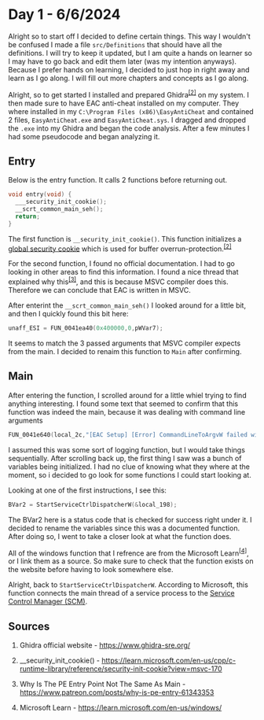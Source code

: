 # Day 1 - 6/6/2024
Alright so to start off I decided to define certain things. This way I wouldn't be confused I made a file `src/Definitions` that should have all the definitions. I will try to keep it updated, but I am quite a hands on learner so I may have to go back and edit them later (was my intention anyways). Because I prefer hands on learning, I decided to just hop in right away and learn as I go along. I will fill out more chapters and concepts as I go along. 

Alright, so to get started I installed and prepared Ghidra<sup>[[2]](#sources)</sup> on my system. I then made sure to have EAC anti-cheat installed on my computer. They where installed in my `C:\Program Files (x86)\EasyAntiCheat` and contained 2 files, `EasyAntiCheat.exe` and `EasyAntiCheat.sys`. I dragged and dropped the `.exe` into my Ghidra and began the code analysis. After a few minutes I had some pseudocode and began analyzing it. 

## Entry

Below is the entry function. It calls 2 functions before returning out.
```cpp
void entry(void) {
  ___security_init_cookie();
  __scrt_common_main_seh();
  return;
}
```
The first function is `__security_init_cookie()`. This function initializes a [global security cookie]() which is used for buffer overrun-protection.<sup>[[2]](#sources)</sup>

For the second function, I found no official documentation. I had to go looking in other areas to find this information. I found a nice thread that explained why this<sup>[[3]](#sources)</sup>, and this is because MSVC compiler does this. Therefore we can conclude that EAC is written in MSVC.

After enterint the `__scrt_common_main_seh()` I looked around for a little bit, and then I quickly found this bit here:
```cpp
unaff_ESI = FUN_0041ea40(0x400000,0,pWVar7);
```
It seems to match the 3 passed arguments that MSVC compiler expects from the main. I decided to renaim this function to `Main` after confirming.

## Main

After entering the function, I scrolled around for a little whiel trying to find anything interesting. I found some text that seemed to confirm that this function was indeed the main, because it was dealing with command line arguments
```cpp
FUN_0041e640(local_2c,"[EAC Setup] [Error] CommandLineToArgvW failed with %i.");
```

I assumed this was some sort of logging function, but I would take things sequentially. After scrolling back up, the first thing I saw was a bunch of variables being initialized. I had no clue of knowing what they where at the moment, so i decided to go look for some functions I could start looking at.

Looking at one of the first instructions, I see this:
```cpp
BVar2 = StartServiceCtrlDispatcherW(&local_198);
```
The BVar2 here is a status code that is checked for success right under it. I decided to rename the variables since this was a documented function. After doing so, I went to take a closer look at what the function does. 

All of the windows function that I refrence are from the Microsoft Learn<sup>[[4]](#sources)</sup>, or I link them as a source. So make sure to check that the function exists on the website before having to look somewhere else.

Alright, back to `StartServiceCtrlDispatcherW`. According to Microsoft, this function connects the main thread of a service process to the [Service Control Manager (SCM)](../Definitions.md#service-control-manager-scm).

## Sources

1. Ghidra official website - https://www.ghidra-sre.org/

1. __security_init_cookie() - https://learn.microsoft.com/en-us/cpp/c-runtime-library/reference/security-init-cookie?view=msvc-170

2. Why Is The PE Entry Point Not The Same As Main - https://www.patreon.com/posts/why-is-pe-entry-61343353

3. Microsoft Learn - https://learn.microsoft.com/en-us/windows/